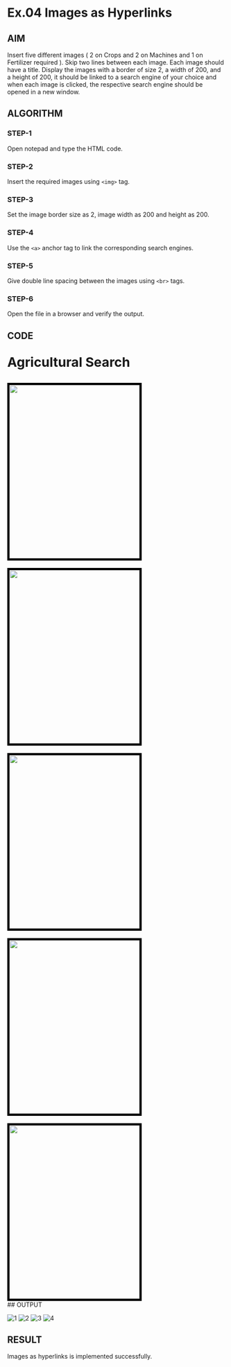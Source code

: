# Ex.04 Images as Hyperlinks
## AIM
  Insert five different images ( 2 on Crops and 2 on Machines and 1 on Fertilizer required ). 
  Skip two lines between each image. Each image should have a title. 
  Display the images with a border of size 2, a width of 200, and a height of 200, 
  it should be linked to a search engine of your choice and when each image is clicked, 
  the respective search engine should be opened in a new window.

## ALGORITHM
### STEP-1
  Open notepad and type the HTML code.

### STEP-2
  Insert the required images using ```<img>``` tag.

### STEP-3
  Set the image border size as 2, image width as 200 and height as 200.

### STEP-4
  Use the ```<a>``` anchor tag to link the corresponding search engines.  

### STEP-5
  Give double line spacing between the images using ```<br>``` tags.
  
### STEP-6
  Open the file in a browser and verify the output.
  
## CODE
<html>
<head>
</head>
<body>
<p style="font-size:30px"><b>Agricultural  Search</b></p>
<a href="https://en.wikipedia.org/wiki/Rice_production_in_India#:~:text=Rice%20is%20the%20basic%20food,a%20kharif%20crop%20in%20India.">
<img style="border:5px solid black;"src="C:\Users\SEC\Pictures\rice crop.jpeg"width="300" height="400"><br>
<br>
<a href="https://farmer.gov.in/m_cropstaticswheat.aspx">
<img style="border:5px solid black;" src="C:\Users\Anu\Pictures/wheat crop.jpg"width="300" height="400"><br>
<br>
<a href="https://www.zzhuayo.com/product/mini-plough/">
    <img style="border:5px solid black;" src="C:\Users\Anu\Pictures/plough machine.png"width="300" height="400"><br>
<br>
  <a href="https://www.zzhuayo.com/product/mini-plough/">
    <img style="border:5px solid black;" src="C:\Users\Anu\Pictures/seeder machine.jpg"width="300" height="400"><br>
<br>
<a href="https://en.wikipedia.org/wiki/Fertilizer">
    <img style="border:5px solid black;" src="C:\Users\Anu\Pictures/fertilizer farm.jpg"width="300" height="400"><br>
</a>       
</body>
</html>
## OUTPUT


![1](https://user-images.githubusercontent.com/127816320/235507790-d38720bd-229d-402a-991a-d357f1cf7be8.png)
![2](https://user-images.githubusercontent.com/127816320/235507795-c837b85d-dc87-49a7-9476-c25595592a1a.png)
![3](https://user-images.githubusercontent.com/127816320/235507781-c132aea7-7d65-4148-bc7c-534853bf5ec3.png)
![4](https://user-images.githubusercontent.com/127816320/235507786-982e8017-0041-478d-b75c-49410dda0914.png)

## RESULT
 Images as hyperlinks is implemented successfully.
